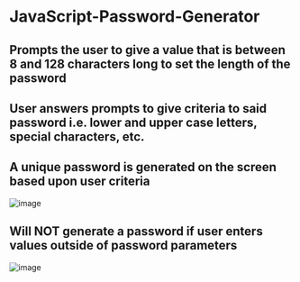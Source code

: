 # JavaScript-Password-Generator

## Prompts the user to give a value that is between 8 and 128 characters long to set the length of the password
## User answers prompts to give criteria to said password i.e. lower and upper case letters, special characters, etc.
## A unique password is generated on the screen based upon user criteria
![image](https://github.com/sberry940/JavaScript-Password-Generator/assets/148163787/eecb3027-6e9a-48a2-b9cf-2f0c67a7f8ee)

## Will NOT generate a password if user enters values outside of password parameters
![image](https://github.com/sberry940/JavaScript-Password-Generator/assets/148163787/defdc722-6ece-433b-923e-44817d058f0f)


